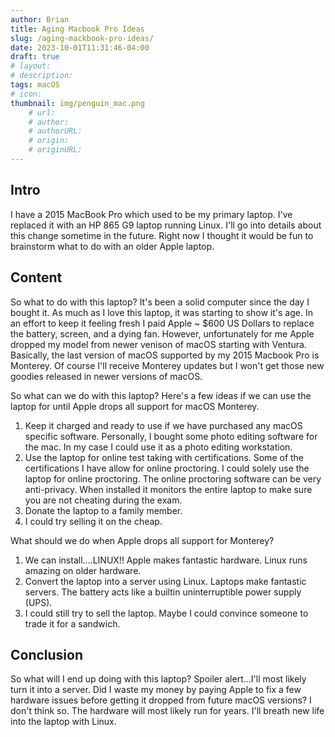 ```yaml
---
author: Brian
title: Aging Macbook Pro Ideas
slug: /aging-mackbook-pro-ideas/
date: 2023-10-01T11:31:46-04:00
draft: true
# layout: 
# description: 
tags: macOS
# icon: 
thumbnail: img/penguin_mac.png
    # url: 
    # author: 
    # authorURL: 
    # origin: 
    # originURL: 
---
```


## Intro

I have a 2015 MacBook Pro which used to be my primary laptop.  I've replaced it with an HP 865 G9 laptop running Linux.  I'll go into details about this change sometime in the future. Right now I thought it would be fun to brainstorm what to do with an older Apple laptop.
## Content

So what to do with this laptop?  It's been a solid computer since the day I bought it. As much as I love this laptop, it was starting to show it's age.  In an effort to keep it feeling fresh I paid Apple ~ $600 US Dollars to replace the battery, screen, and a dying fan.  However, unfortunately for me Apple dropped my model from newer venison of macOS starting with Ventura.  Basically, the last version of macOS supported by my 2015 Macbook Pro is Monterey.  Of course I'll receive Monterey updates but I won't get those new goodies released in newer versions of macOS.

So what can we do with this laptop?  Here's a few ideas if we can use the laptop for until Apple drops all support for macOS Monterey.

1. Keep it charged and ready to use if we have purchased any macOS specific software.  Personally, I bought some photo editing software for the mac.  In my case I could use it as a photo editing workstation.
2. Use the laptop for online test taking with certifications.  Some of the certifications I have allow for online proctoring.  I could solely use the laptop for online proctoring.  The online proctoring software can be very anti-privacy.  When installed it monitors the entire laptop to make sure you are not cheating during the exam.
3. Donate the laptop to a family member.
4. I could try selling it on the cheap.

What should we do when Apple drops all support for Monterey?

1. We can install....LINUX!!  Apple makes fantastic hardware.  Linux runs amazing on older hardware.
2. Convert the laptop into a server using Linux.  Laptops make fantastic servers.  The battery acts like a builtin uninterruptible power supply (UPS). 
3. I could still try to sell the laptop.  Maybe I could convince someone to trade it for a sandwich.
## Conclusion

So what will I end up doing with this laptop?  Spoiler alert...I'll most likely turn it into a server. Did I waste my money by paying Apple to fix a few hardware issues before getting it dropped from future macOS versions?  I don't think so.  The hardware will most likely run for years.  I'll breath new life into the laptop with Linux.